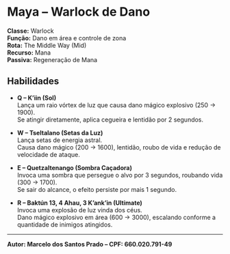 
# Maya – Warlock de Dano

**Classe:** Warlock  
**Função:** Dano em área e controle de zona  
**Rota:** The Middle Way (Mid)  
**Recurso:** Mana  
**Passiva:** Regeneração de Mana  

## Habilidades

- **Q – K’iin (Sol)**  
Lança um raio vórtex de luz que causa dano mágico explosivo (250 → 1900).  
Se atingir diretamente, aplica cegueira e lentidão por 2 segundos.

- **W – Tseltalano (Setas da Luz)**  
Lança setas de energia astral.  
Causa dano mágico (200 → 1600), lentidão, roubo de vida e redução de velocidade de ataque.

- **E – Quetzaltenango (Sombra Caçadora)**  
Invoca uma sombra que persegue o alvo por 3 segundos, roubando vida (300 → 1700).  
Se sair do alcance, o efeito persiste por mais 1 segundo.

- **R – Baktún 13, 4 Ahau, 3 K’ank’in (Ultimate)**  
Invoca uma explosão de luz vinda dos céus.  
Dano mágico explosivo em área (600 → 3000), escalando conforme a quantidade de inimigos atingidos.

---

**Autor: Marcelo dos Santos Prado – CPF: 660.020.791-49**
